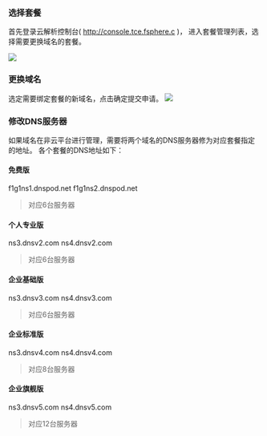 ### 选择套餐
首先登录云解析控制台( http://console.tce.fsphere.c )，
进入套餐管理列表，选择需要更换域名的套餐。

![](http://imgcache.tcecqpoc.fsphere.cn/image/mc.qcloudimg.com/static/img/8041c9e3049d3c21e1fafc1dbdef9427/1.png)

### 更换域名
选定需要绑定套餐的新域名，点击确定提交申请。
![](http://imgcache.tcecqpoc.fsphere.cn/image/mc.qcloudimg.com/static/img/06399d635f8508e0178553e5d6990b70/2.png)

### 修改DNS服务器
如果域名在非云平台进行管理，需要将两个域名的DNS服务器修为对应套餐指定的地址。
各个套餐的DNS地址如下：

#### 免费版
f1g1ns1.dnspod.net
f1g1ns2.dnspod.net
> 对应6台服务器

#### 个人专业版
ns3.dnsv2.com
ns4.dnsv2.com
> 对应6台服务器

#### 企业基础版
ns3.dnsv3.com
ns4.dnsv3.com
> 对应6台服务器

#### 企业标准版
ns3.dnsv4.com
ns4.dnsv4.com
> 对应8台服务器

#### 企业旗舰版
ns3.dnsv5.com
ns4.dnsv5.com
> 对应12台服务器
